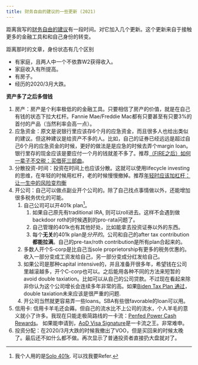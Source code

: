 ```yaml
---
title: 财务自由的建议的一些更新 (2021)
---
```


距离我写的[财务自由的建议](https://chaoxuprime.com/pages/financial-cn.html)有一段时间。对它加入几个更新。这个更新来自于接触更多的金融工具和和自己身份的转变。

距离那时的文章，身份状态有几个区别

- 有家庭，且两人中一个不依靠W2获得收入。
- 家庭收入有所提高。
- 有房子。
- 经历的2020/3月大跌。

**资产多了之后多借钱**

1. 房产：房产是个利率极低的的金融工具。只要相信了房产的价值，就是在自己有钱的状态下拉大杠杆。Fannie Mae/Freddie Mac都有只要甚至有只要3%的首付的产品（当然利率会高一点）。
2. 应急资金：原文是说银行里应该存6个月的应急资金，而且很多人也给出类似的建议。但这种建议是给资产不多的人。比如，自己的证券已经远远是超过自己6个月的应急资金的时候，更好的做法是是应急的时候去弄个margin loan。银行里存的现金应该是要应付一个月的钱就差不多了。推荐[（FIRE之后）如何一辈子不交税：买借死三部曲](https://www.physixfan.com/firezhihouruheyibeizibujiaoshuimaijiesisanbuqu/)。
3. 分散投资-时间：投资在时间上也应该分散。这就可以使用lifecycle investing的思维，在年轻的时候用杠杆，老的时候慢慢撤掉。推荐[年轻时应该加杠杆：让一生中的风险变均衡](https://www.physixfan.com/nianqingshiyinggaijiagangganrangyishengzhongdefengxianbianjunheng/)
4. 开公司：自己可以做点副业开个公司的。除了自己找点事情做以外，还能增加很多税务优化的可能。
    1. 自己公司可以开401k plan[^solo401k]。
        1. 如果自己原先有traditional IRA, 则可以roll进去。这样不会遇到做backdoor roth的时候遇到的pro-rata问题了。
        2. 自己管理的401k也有其他好处，比如能拿去投资证券以外的东西。
        3. 每个**无关**的401k plan是*分开的*。公司和自己的after tax contribution**都能拉满**。自己的pre-tax/roth contribution是所有plan合起来的。
    2. 多数人开个S-corp是比自己当sole proprietorship有更多的税务优惠的。收入一部分变成工资发给自己，另一部分变成分红发给自己。
    3. 如果公司是那种capital intensive的，并且准备开很多年，希望钱在公司里越滚越多，开个C-corp也可以。之后能用各种不同的方法来短暂的avoid double taxiation。比如可以从自己的公司贷款。不过现在看起来除非你认为这个公司增长会连续多年非常的高。如果[Biden Tax Plan 通过](https://taxfoundation.org/double-taxation-of-corporate-income/)，double taxiation未来应该是很严重的问题.
    4. 开公司当然就更容易弄一些loans。SBA有些很favorable的loan可以用。
5. 信用卡: 信用卡羊毛还会薅。但自己的流水比不上公司的流水，个人羊毛的意义就小了许多。我现在只能走极简路线的一卡流：[Penfed Power Cash Rewards](https://www.penfed.org/credit-cards/power-cash-rewards-visa)。 如果能申请到，[AoD Visa Signature](https://www.aodfcu.com/visa-signature-credit-card/)是一卡流之王。非常难申。
6. 投资分配：在2020/3月大跌的时候我撤出了VOO，但是买回来的时候太晚了。最后还不如什么都不做。再次显示了普通投资者直接扔大盘就对了。

[^solo401k]: 我个人用的是[Solo 401k](https://www.solo401k.com/). 可以找我要Refer. 